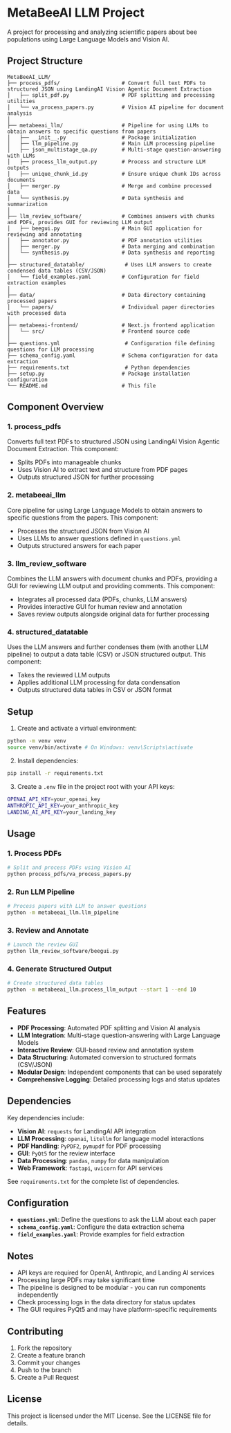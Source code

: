 # MetaBeeAI LLM Project

A project for processing and analyzing scientific papers about bee populations using Large Language Models and Vision AI.

## Project Structure 

```
MetaBeeAI_LLM/
├── process_pdfs/                    # Convert full text PDFs to structured JSON using LandingAI Vision Agentic Document Extraction
│   ├── split_pdf.py                 # PDF splitting and processing utilities
│   └── va_process_papers.py         # Vision AI pipeline for document analysis
│
├── metabeeai_llm/                   # Pipeline for using LLMs to obtain answers to specific questions from papers
│   ├── __init__.py                  # Package initialization
│   ├── llm_pipeline.py              # Main LLM processing pipeline
│   ├── json_multistage_qa.py        # Multi-stage question-answering with LLMs
│   ├── process_llm_output.py        # Process and structure LLM outputs
│   ├── unique_chunk_id.py           # Ensure unique chunk IDs across documents
│   ├── merger.py                    # Merge and combine processed data
│   └── synthesis.py                 # Data synthesis and summarization
│
├── llm_review_software/             # Combines answers with chunks and PDFs, provides GUI for reviewing LLM output
│   ├── beegui.py                    # Main GUI application for reviewing and annotating
│   ├── annotator.py                 # PDF annotation utilities
│   ├── merger.py                    # Data merging and combination
│   └── synthesis.py                 # Data synthesis and reporting
│
├── structured_datatable/             # Uses LLM answers to create condensed data tables (CSV/JSON)
│   └── field_examples.yaml          # Configuration for field extraction examples
│
├── data/                            # Data directory containing processed papers
│   └── papers/                      # Individual paper directories with processed data
│
├── metabeeai-frontend/              # Next.js frontend application
│   └── src/                         # Frontend source code
│
├── questions.yml                     # Configuration file defining questions for LLM processing
├── schema_config.yaml               # Schema configuration for data extraction
├── requirements.txt                  # Python dependencies
├── setup.py                         # Package installation configuration
└── README.md                        # This file
```

## Component Overview

### 1. **process_pdfs**
Converts full text PDFs to structured JSON using LandingAI Vision Agentic Document Extraction. This component:
- Splits PDFs into manageable chunks
- Uses Vision AI to extract text and structure from PDF pages
- Outputs structured JSON for further processing

### 2. **metabeeai_llm**
Core pipeline for using Large Language Models to obtain answers to specific questions from the papers. This component:
- Processes the structured JSON from Vision AI
- Uses LLMs to answer questions defined in `questions.yml`
- Outputs structured answers for each paper

### 3. **llm_review_software**
Combines the LLM answers with document chunks and PDFs, providing a GUI for reviewing LLM output and providing comments. This component:
- Integrates all processed data (PDFs, chunks, LLM answers)
- Provides interactive GUI for human review and annotation
- Saves review outputs alongside original data for further processing

### 4. **structured_datatable**
Uses the LLM answers and further condenses them (with another LLM pipeline) to output a data table (CSV) or JSON structured output. This component:
- Takes the reviewed LLM outputs
- Applies additional LLM processing for data condensation
- Outputs structured data tables in CSV or JSON format

## Setup

1. Create and activate a virtual environment:
```bash
python -m venv venv
source venv/bin/activate # On Windows: venv\Scripts\activate
```

2. Install dependencies:
```bash
pip install -r requirements.txt
```

3. Create a `.env` file in the project root with your API keys:
```bash
OPENAI_API_KEY=your_openai_key
ANTHROPIC_API_KEY=your_anthropic_key
LANDING_AI_API_KEY=your_landing_key
```

## Usage

### 1. Process PDFs
```bash
# Split and process PDFs using Vision AI
python process_pdfs/va_process_papers.py
```

### 2. Run LLM Pipeline
```bash
# Process papers with LLM to answer questions
python -m metabeeai_llm.llm_pipeline
```

### 3. Review and Annotate
```bash
# Launch the review GUI
python llm_review_software/beegui.py
```

### 4. Generate Structured Output
```bash
# Create structured data tables
python -m metabeeai_llm.process_llm_output --start 1 --end 10
```

## Features

- **PDF Processing**: Automated PDF splitting and Vision AI analysis
- **LLM Integration**: Multi-stage question-answering with Large Language Models
- **Interactive Review**: GUI-based review and annotation system
- **Data Structuring**: Automated conversion to structured formats (CSV/JSON)
- **Modular Design**: Independent components that can be used separately
- **Comprehensive Logging**: Detailed processing logs and status updates

## Dependencies

Key dependencies include:
- **Vision AI**: `requests` for LandingAI API integration
- **LLM Processing**: `openai`, `litellm` for language model interactions
- **PDF Handling**: `PyPDF2`, `pymupdf` for PDF processing
- **GUI**: `PyQt5` for the review interface
- **Data Processing**: `pandas`, `numpy` for data manipulation
- **Web Framework**: `fastapi`, `uvicorn` for API services

See `requirements.txt` for the complete list of dependencies.

## Configuration

- **`questions.yml`**: Define the questions to ask the LLM about each paper
- **`schema_config.yaml`**: Configure the data extraction schema
- **`field_examples.yaml`**: Provide examples for field extraction

## Notes

- API keys are required for OpenAI, Anthropic, and Landing AI services
- Processing large PDFs may take significant time
- The pipeline is designed to be modular - you can run components independently
- Check processing logs in the data directory for status updates
- The GUI requires PyQt5 and may have platform-specific requirements

## Contributing

1. Fork the repository
2. Create a feature branch
3. Commit your changes
4. Push to the branch
5. Create a Pull Request

## License

This project is licensed under the MIT License. See the LICENSE file for details.
